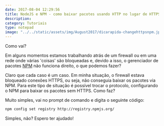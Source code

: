 ```yaml
---
date: 2017-08-04 12:29:56
title: NodeJS e NPM - como baixar pacotes usando HTTP no lugar de HTTPS?
description:
category: Tutoriais
type: notepad
image: "../../static/assets/img/August2017/dicarapida-changehttpsnpm.jpg"
---
```


Como vai?

Em alguns momentos estamos trabalhando atrás de um firewall ou em uma rede onde várias 'coisas' são bloqueadas e, devido a isso, o gerenciador de pacotes [NPM](https://www.npmjs.com/) não funciona direito, o que podemos fazer?

Claro que cada caso é um caso. Em minha situação, o firewall estava bloqueado conexões HTTPS, ou seja, não conseguia baixar os pacotes via NPM. Para este tipo de situação é possível trocar o protocolo, configurando o NPM para baixar os pacotes sem HTTPS. Como faz?

Muito simples, vai no prompt de comando e digita o seguinte código:

```html
npm config set registry http://registry.npmjs.org/
```

Simples, não? Espero ter ajudado!
